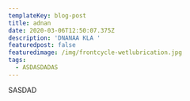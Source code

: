 ```yaml
---
templateKey: blog-post
title: adnan
date: 2020-03-06T12:50:07.375Z
description: 'DNANAA KLA '
featuredpost: false
featuredimage: /img/frontcycle-wetlubrication.jpg
tags:
  - ASDASDADAS
---
```

SASDAD
